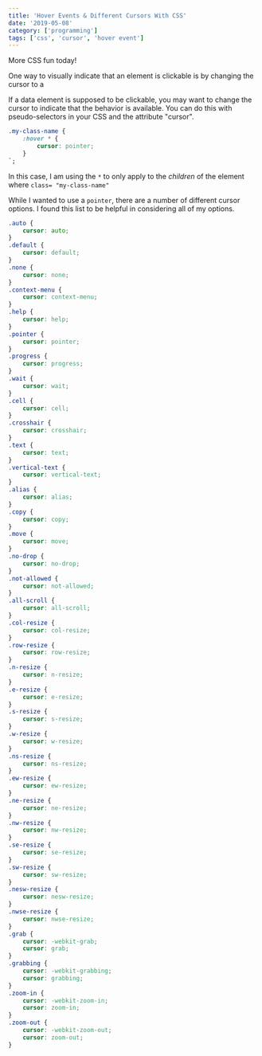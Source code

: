 ```yaml
---
title: 'Hover Events & Different Cursors With CSS'
date: '2019-05-08'
category: ['programming']
tags: ['css', 'cursor', 'hover event']
---
```


More CSS fun today!

One way to visually indicate that an element is clickable is by changing the cursor to a

If a data element is supposed to be clickable, you may want to change the cursor to indicate that the behavior is available. You can do this with pseudo-selectors in your CSS and the attribute "cursor".

```css
.my-class-name {
    :hover * {
        cursor: pointer;
    }
`;
```

In this case, I am using the `*` to only apply to the _children_ of the element where `class= "my-class-name"`

While I wanted to use a `pointer`, there are a number of different cursor options. I found this list to be helpful in considering all of my options.

```css
.auto {
    cursor: auto;
}
.default {
    cursor: default;
}
.none {
    cursor: none;
}
.context-menu {
    cursor: context-menu;
}
.help {
    cursor: help;
}
.pointer {
    cursor: pointer;
}
.progress {
    cursor: progress;
}
.wait {
    cursor: wait;
}
.cell {
    cursor: cell;
}
.crosshair {
    cursor: crosshair;
}
.text {
    cursor: text;
}
.vertical-text {
    cursor: vertical-text;
}
.alias {
    cursor: alias;
}
.copy {
    cursor: copy;
}
.move {
    cursor: move;
}
.no-drop {
    cursor: no-drop;
}
.not-allowed {
    cursor: not-allowed;
}
.all-scroll {
    cursor: all-scroll;
}
.col-resize {
    cursor: col-resize;
}
.row-resize {
    cursor: row-resize;
}
.n-resize {
    cursor: n-resize;
}
.e-resize {
    cursor: e-resize;
}
.s-resize {
    cursor: s-resize;
}
.w-resize {
    cursor: w-resize;
}
.ns-resize {
    cursor: ns-resize;
}
.ew-resize {
    cursor: ew-resize;
}
.ne-resize {
    cursor: ne-resize;
}
.nw-resize {
    cursor: nw-resize;
}
.se-resize {
    cursor: se-resize;
}
.sw-resize {
    cursor: sw-resize;
}
.nesw-resize {
    cursor: nesw-resize;
}
.nwse-resize {
    cursor: nwse-resize;
}
.grab {
    cursor: -webkit-grab;
    cursor: grab;
}
.grabbing {
    cursor: -webkit-grabbing;
    cursor: grabbing;
}
.zoom-in {
    cursor: -webkit-zoom-in;
    cursor: zoom-in;
}
.zoom-out {
    cursor: -webkit-zoom-out;
    cursor: zoom-out;
}
```
